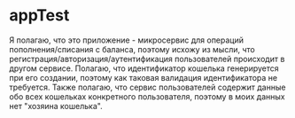 # appTest
   Я полагаю, что это приложение - микросервис для операций пополнения/списания с баланса, 
 поэтому исхожу из мысли, что регистрация/авторизация/аутентификация пользователей 
 происходит в другом сервисе.
   Полагаю, что идентификатор кошелька генерируется при его создании, 
 поэтому как таковая валидация идентификатора не требуется.
   Также полагаю, что сервис пользователей содержит данные обо всех кошельках 
 конкретного пользователя, поэтому в моих данных нет "хозяина кошелька".
